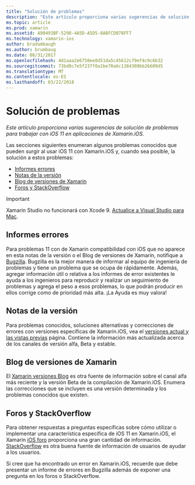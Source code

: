 ```yaml
---
title: "Solución de problemas"
description: "Este artículo proporciona varias sugerencias de solución de problemas para trabajar con iOS 11 en aplicaciones de Xamarin.iOS."
ms.topic: article
ms.prod: xamarin
ms.assetid: A90493BF-5298-4A5D-A5D5-8A8FCD078FF7
ms.technology: xamarin-ios
author: bradumbaugh
ms.author: brumbaug
ms.date: 08/31/2017
ms.openlocfilehash: 4d1aaa2e6750ee8d51da5c45612c79ef4c9c6b32
ms.sourcegitcommit: 73bd0c7e5f237f0a1be70a6c1384309bb26609d5
ms.translationtype: MT
ms.contentlocale: es-ES
ms.lasthandoff: 03/22/2018
---
```

# <a name="troubleshooting"></a>Solución de problemas

_Este artículo proporciona varias sugerencias de solución de problemas para trabajar con iOS 11 en aplicaciones de Xamarin.iOS._

Las secciones siguientes enumeran algunos problemas conocidos que pueden surgir al usar iOS 11 con Xamarin.iOS y, cuando sea posible, la solución a estos problemas:

- [Informes errores](#Reporting-Bugs)
- [Notas de la versión](#Release-Notes)
- [Blog de versiones de Xamarin](#Xamarin-Releases-Blog)
- [Foros y StackOverflow](#Forums-and-StackOverflow)

> [!IMPORTANT]
> Xamarin Studio no funcionará con Xcode 9.
> [Actualice a Visual Studio para Mac](https://www.visualstudio.com/vs/).

<a name="Reporting-Bugs" />

## <a name="reporting-bugs"></a>Informes errores

Para problemas 11 con de Xamarin compatibilidad con iOS que no aparece en esta notas de la versión o el Blog de versiones de Xamarin, notifique a [Bugzilla](https://bugzilla.xamarin.com/enter_bug.cgi?product=iOS). Bugzilla es la mejor manera de informar al equipo de ingeniería de problemas y tiene un problema que se ocupa de rápidamente. Además, agregar información útil o relativa a los informes de error existentes le ayuda a los ingenieros para reproducir y realizar un seguimiento de problemas y agrega el peso a esos problemas, lo que podrán producir en ellos corrige como de prioridad más alta. ¡La Ayuda es muy valora!

<a name="Release-Notes" />

## <a name="release-notes"></a>Notas de la versión

Para problemas conocidos, soluciones alternativas y correcciones de errores con versiones específicas de Xamarin.iOS, vea el [versiones actual y las vistas previas](https://developer.xamarin.com/releases/current/) página. Contiene la información más actualizada acerca de los canales de versión alfa, Beta y estable.

<a name="Xamarin-Releases-Blog" />

## <a name="xamarin-releases-blog"></a>Blog de versiones de Xamarin

El [Xamarin versiones Blog](https://releases.xamarin.com/) es otra fuente de información sobre el canal alfa más reciente y la versión Beta de la compilación de Xamarin.iOS. Enumera las correcciones que se incluyen es una versión determinada y los problemas conocidos que existen.

<a name="Forums-and-StackOverflow" />

## <a name="forums-and-stackoverflow"></a>Foros y StackOverflow

Para obtener respuestas a preguntas específicas sobre cómo utilizar o implementar una característica específica de iOS 11 en Xamarin.iOS, el Xamarin [iOS foro](http://forums.xamarin.com/categories/ios) proporciona una gran cantidad de información. [StackOverflow](http://stackoverflow.com/search?tab=newest&q=xamarin) es otra buena fuente de información de usuarios de ayudar a los usuarios.

Si cree que ha encontrado un error en Xamarin.iOS, recuerde que debe presentar un informe de errores en Bugzilla además de exponer una pregunta en los foros o StackOverflow.
